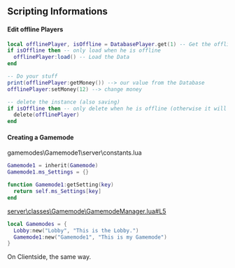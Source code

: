 ## Scripting Informations
#### Edit offline Players
```lua
local offlinePlayer, isOffline = DatabasePlayer.get(1) -- Get the offline Player with Id=1
if isOffline then -- only load when he is offline
  offlinePlayer:load() -- Load the Data
end  

-- Do your stuff
print(offlinePlayer:getMoney()) --> our value from the Database
offlinePlayer:setMoney(12) --> change money

-- delete the instance (also saving)
if isOffline then -- only delete when he is offline (otherwise it will cause problems :P)
  delete(offlinePlayer)
end
```

#### Creating a Gamemode
gamemodes\Gamemode1\server\constants.lua
```lua
Gamemode1 = inherit(Gamemode)
Gamemode1.ms_Settings = {}

function Gamemode1:getSetting(key)
  return self.ms_Settings[key]
end
```

[server\classes\Gamemode\GamemodeManager.lua#L5](https://github.com/StiviiK/vMultigamemode/blob/develop/multigm/server/classes/Gamemode/GamemodeManager.lua#L5)
```lua
local Gamemodes = {
  Lobby:new("Lobby", "This is the Lobby.")
  Gamemode1:new("Gamemode1", "This is my Gamemode")
}
```
On Clientside, the same way.
